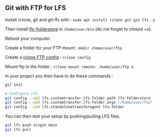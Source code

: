 ## Git with FTP for LFS

Install rclone, git and git-lfs with : `sudo apt install rclone git git-lfs -y`  

Then install [lfs-folderstore](https://github.com/sinbad/lfs-folderstore/releases) in `/home/user/bin` (do not forget to chmod +x).  

Reboot your computer.  

Create a folder for your FTP mount : `mkdir /home/user/ftp`  

Create a [rclone FTP config](https://rclone.org/ftp/) : `rclone config`

Mount ftp in the folder : `rclone mount remote: /home/user/ftp &`  

In your project you then have to do these commands :  

```sh
git init

# Configure LFS
git config --add lfs.customtransfer.lfs-folder.path lfs-folderstore
git config --add lfs.customtransfer.lfs-folder.args "/home/user/ftp"
git config --add lfs.standalonetransferagent lfs-folder
```

You can then test your setup by pushing/pulling LFS files.

```sh
git lfs push origin main
git lfs pull
```